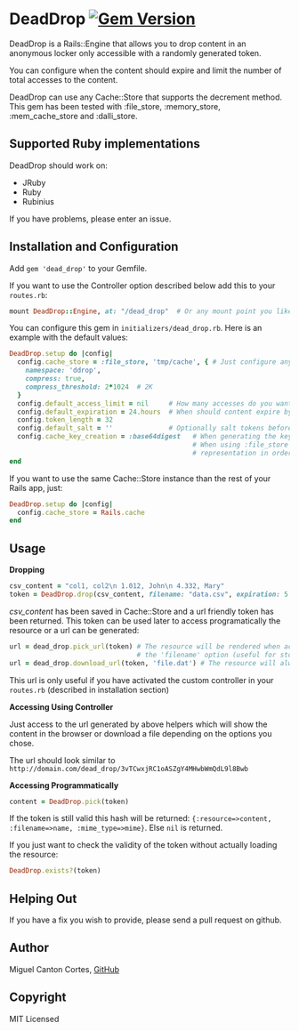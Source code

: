DeadDrop [![Gem Version](https://badge.fury.io/rb/dead_drop.svg)](http://badge.fury.io/rb/dead_drop)
========

DeadDrop is a Rails::Engine that allows you to drop content in an anonymous locker only accessible with a randomly generated token.

You can configure when the content should expire and limit the number of total accesses to the content.

DeadDrop can use any Cache::Store that supports the decrement method. This gem has been tested with :file_store, :memory_store, :mem_cache_store and :dalli_store.


Supported Ruby implementations
------------------------------

DeadDrop should work on:

 * JRuby
 * Ruby
 * Rubinius

If you have problems, please enter an issue.

Installation and Configuration
------------------------------

Add `gem 'dead_drop'` to your Gemfile.

If you want to use the Controller option described below add this to your `routes.rb`:
```ruby
mount DeadDrop::Engine, at: "/dead_drop"  # Or any mount point you like
```

You can configure this gem in `initializers/dead_drop.rb`. Here is an example with the default values:
```ruby
DeadDrop.setup do |config|
  config.cache_store = :file_store, 'tmp/cache', { # Just configure any Cache::Store as you'd normally do.
    namespace: 'ddrop',
    compress: true,
    compress_threshold: 2*1024  # 2K
  }
  config.default_access_limit = nil     # How many accesses do you want to allow by default? (nil: no limit)
  config.default_expiration = 24.hours  # When should content expire by default? (nil: no limit)
  config.token_length = 32
  config.default_salt = ''              # Optionally salt tokens before computing the SHA256 when creating the cache key.
  config.cache_key_creation = :base64digest   # When generating the key from the salt+token (SHA256), use this representation.
                                              # When using :file_store on Windows it is recommended to use :hexdigest
                                              # representation in order to avoid collisions due to the case insensitive FS.
end
```

If you want to use the same Cache::Store instance than the rest of your Rails app, just:
```ruby
DeadDrop.setup do |config|
  config.cache_store = Rails.cache
end
```


Usage
-----

**Dropping**
```ruby
csv_content = "col1, col2\n 1.012, John\n 4.332, Mary"
token = DeadDrop.drop(csv_content, filename: "data.csv", expiration: 5.minutes, limit: 1)
```
*csv_content* has been saved in Cache::Store and a url friendly token has been returned.
This token can be used later to access programatically the resource or a url can be generated:
```ruby
url = dead_drop.pick_url(token) # The resource will be rendered when accessed unless it was dropped with
                                # the 'filename' option (useful for storing static html pages, for instance)
url = dead_drop.download_url(token, 'file.dat') # The resource will always be downloaded
```
This url is only useful if you have activated the custom controller in your `routes.rb` (described in installation section)


**Accessing Using Controller**

Just access to the url generated by above helpers which will show the content in the browser or download a file depending on the options you chose.

The url should look similar to `http://domain.com/dead_drop/3vTCwxjRC1oASZgY4MHwbWmQdL9l8Bwb`


**Accessing Programmatically**
```ruby
content = DeadDrop.pick(token)
```
If the token is still valid this hash will be returned: `{:resource=>content, :filename=>name, :mime_type=>mime}`. Else `nil` is returned.

If you just want to check the validity of the token without actually loading the resource:
```ruby
DeadDrop.exists?(token)
```


Helping Out
-----------

If you have a fix you wish to provide, please send a pull request on github.


Author
------

Miguel Canton Cortes, [GitHub](http://github.com/miwelc)


Copyright
---------

MIT Licensed
